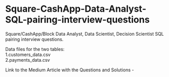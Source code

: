 # Square-CashApp-Data-Analyst-SQL-pairing-interview-questions
Square/CashApp/Block Data Analyst, Data Scientist, Decision Scientist SQL pairing interview questions.  

Data files for the two tables:  
1.customers_data.csv  
2.payments_data.csv  

Link to the Medium Article with the Questions and Solutions - 
